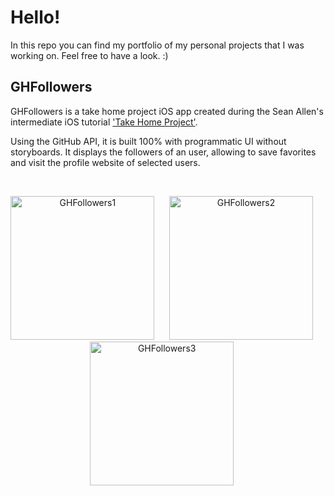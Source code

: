 # Hello!
In this repo you can find my portfolio of my personal projects that I was working on. Feel free to have a look. :)


## GHFollowers
GHFollowers is a take home project iOS app created during the Sean Allen's intermediate iOS tutorial ['Take Home Project'](https://seanallen.teachable.com/courses/enrolled/681906). 

Using the GitHub API, it is built 100% with programmatic UI without storyboards. It displays the followers of an user, allowing to save favorites and visit the profile website of selected users.

<br>
<p align="center">
  <img src="https://user-images.githubusercontent.com/49713385/112795476-ddf8ca00-9068-11eb-819e-dc4bea49a9b9.png" width="230"  title="GHFollowers1">&nbsp;&nbsp;&nbsp;&nbsp;&nbsp;
<img src="https://user-images.githubusercontent.com/49713385/112795483-e05b2400-9068-11eb-83cc-ef0a540bb45f.png" width="230"  title="GHFollowers2">&nbsp;&nbsp;&nbsp;&nbsp;&nbsp;
  <img src="https://user-images.githubusercontent.com/49713385/112795489-e18c5100-9068-11eb-8fca-5290a12dff92.png" width="230"  title="GHFollowers3">&nbsp;&nbsp;&nbsp;&nbsp;&nbsp;
</p>
<br>
